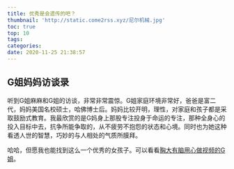 ```yaml
---
title: 优秀是会遗传的吧？
thumbnail: 'http://static.come2rss.xyz/尼尔机械.jpg'
toc: true
top: 10
tags:
categories:
date: 2020-11-25 21:38:57
---
```










## G姐妈妈访谈录



听到G姐麻麻和G姐的访谈，非常非常震惊。G姐家庭环境非常好，爸爸是富二代，妈妈美国名校硕士，哈佛博士后。妈妈比较开明，理性，对家庭和孩子都是采取鼓励式教育。我最欣赏的是G妈身上那股专注投身于命运的专注，那种全身心的投入目标中去，抗争所能争取的，从不疲劳不抱怨的状态和心境。同时也为她这种看透人世的智慧，巧妙的与人相处的气质所膜拜。

  <!-- more -->

哈哈，但愿我也能找到这么一个优秀的女孩子。可以看看[胸大有脑用心做视频的G姐](https://www.bilibili.com/video/BV1Ft4y1Y7sd?t=13)。